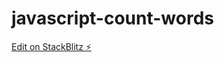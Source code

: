# javascript-count-words

[Edit on StackBlitz ⚡️](https://stackblitz.com/edit/javascript-count-words)